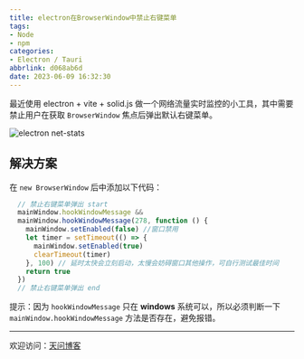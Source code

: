 ```yaml
---
title: electron在BrowserWindow中禁止右键菜单
tags:
- Node
- npm
categories:
- Electron / Tauri
abbrlink: d068ab6d
date: 2023-06-09 16:32:30
---
```


最近使用 electron + vite + solid.js 做一个网络流量实时监控的小工具，其中需要禁止用户在获取 `BrowserWindow` 焦点后弹出默认右键菜单。

![electron net-stats](https://tiven.cn/static/img/img-net-stats-1QALH_tBD-XgjepeLLHGl.jpg)

<!-- more -->

## 解决方案

在 `new BrowserWindow` 后中添加以下代码：

```js
  // 禁止右键菜单弹出 start
  mainWindow.hookWindowMessage &&
  mainWindow.hookWindowMessage(278, function () {
    mainWindow.setEnabled(false) //窗口禁用
    let timer = setTimeout(() => {
      mainWindow.setEnabled(true)
      clearTimeout(timer)
    }, 100) // 延时太快会立刻启动，太慢会妨碍窗口其他操作，可自行测试最佳时间
    return true
  })
  // 禁止右键菜单弹出 end
```

提示：因为 `hookWindowMessage` 只在 **windows** 系统可以，所以必须判断一下 `mainWindow.hookWindowMessage` 方法是否存在，避免报错。

---

欢迎访问：[天问博客](https://tiven.cn/p/d068ab6d/ "天问博客-专注于大前端技术")

